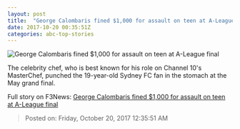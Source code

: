 ```yaml
---
layout: post
title:  "George Calombaris fined $1,000 for assault on teen at A-League final"
date: 2017-10-20 00:35:51Z
categories: abc-top-stories
---
```


![George Calombaris fined $1,000 for assault on teen at A-League final](http://www.abc.net.au/news/linkableblob/8413676/data/abc-news-og-data.jpg)

The celebrity chef, who is best known for his role on Channel 10's MasterChef, punched the 19-year-old Sydney FC fan in the stomach at the May grand final.


Full story on F3News: [George Calombaris fined $1,000 for assault on teen at A-League final](http://www.f3nws.com/n/vXZkDB)

> Posted on: Friday, October 20, 2017 12:35:51 AM
